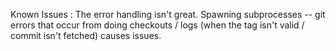 

Known Issues : 
The error handling isn't great.  Spawning subprocesses -- git errors that occur from doing checkouts / logs (when the tag isn't valid / commit isn't fetched) causes issues.


